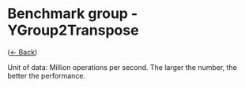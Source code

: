 ﻿# Benchmark group - YGroup2Transpose
([← Back](YGroup2Transpose.md))

Unit of data: Million operations per second. The larger the number, the better the performance.
